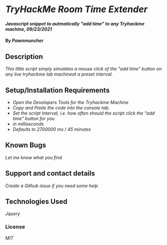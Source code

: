 # _TryHackMe Room Time Extender_

#### _Javascript snippet to autmatically "add time" to any Tryhackme machine, 09/23/2021_

#### By _**Pawnmuncher**_

## Description

_This little script simply simulates a mouse click of the "add time" button on any live tryhackme lab machineat a preset interval._

## Setup/Installation Requirements

* _Open the Developers Tools for the Tryhackme Machine_
* _Copy and Paste the code into the console tab._
* _Set the script Interval, i.e. how often should the script click the "add time" button for you_
* _in milliseconds_
* _Defaults to 2700000 ms / 45 minutes_

## Known Bugs

_Let me know what you find_

## Support and contact details

_Create a Github issue if you need some help_

## Technologies Used

_Jquery_

### License

*MIT*
